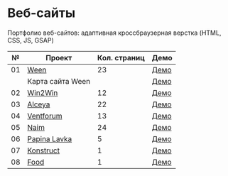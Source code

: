 # Веб-сайты

Портфолио веб-сайтов: адаптивная кроссбраузерная верстка (HTML, CSS, JS, GSAP)

| №  | Проект                                                                                      | Кол. страниц  | Демо                                                    |
| -- | ------------------------------------------------------------------------------------------- | ------------- | ------------------------------------------------------- |
| 01 | [Ween](https://github.com/inteltone/web-sites/tree/master/ween)                             | 23            | [Демо](https://inteltone.ru/web-sites/ween/)            |
|    | Карта сайта Ween                                                                            |               | [Демо](https://inteltone.ru/web-sites/ween/map.html)    |
| 02 | [Win2Win](https://github.com/inteltone/web-sites/tree/master/win2win)                       | 12            | [Демо](https://inteltone.ru/web-sites/win2win/)         |
| 03 | [Alceya](https://github.com/inteltone/web-sites/tree/master/alceya)                         | 22            | [Демо](https://inteltone.ru/web-sites/alceya/)          |
| 04 | [Ventforum](https://github.com/inteltone/web-sites/tree/master/ventforum)                   | 13            | [Демо](https://inteltone.ru/web-sites/ventforum/)       |
| 05 | [Naim](https://github.com/inteltone/web-sites/tree/master/naim)                             | 24            | [Демо](https://inteltone.ru/web-sites/naim/)            |
| 06 | [Papina Lavka](https://github.com/inteltone/web-sites/tree/master/papina-lavka)             |  5            | [Демо](https://inteltone.ru/web-sites/papina-lavka/)    |
| 07 | [Konstruct](https://github.com/inteltone/web-sites/tree/master/konstruct)                   |  1            | [Демо](https://inteltone.ru/web-sites/konstruct/)       |
| 08 | [Food](https://github.com/inteltone/web-sites/tree/master/food)                             |  1            | [Демо](https://inteltone.ru/web-sites/food/)            |
